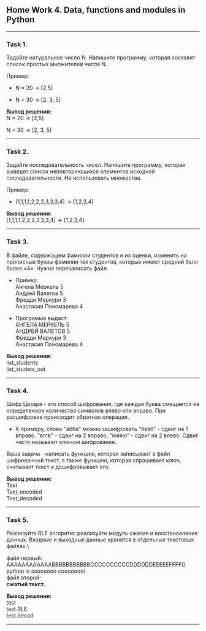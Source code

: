 ## Home Work 4. Data, functions and modules in Python ##
_____
### Task 1.
Задайте натуральное число N. Напишите программу, которая составит список простых множителей числа N.

Пример:

- N = 20 -> [2,5]

- N = 30 -> [2, 3, 5]

**Вывод решения:**\
N = 20 -> [2,5]

N = 30 -> [2, 3, 5]
___

### Task 2.
Задайте последовательность чисел. Напишите программу, которая выведет список неповторяющихся элементов исходной последовательности. Не использовать множества.

Пример:

- [1,1,1,1,2,2,2,3,3,3,4] -> [1,2,3,4]

**Вывод решения:** \
[1,1,1,1,2,2,2,3,3,3,4] -> [1,2,3,4]
___
### Task 3.
В файле, содержащем фамилии студентов и их оценки, изменить на прописные буквы фамилии тех студентов, которые имеют средний балл более «4».
Нужно перезаписать файл.
- Пример:\
Ангела Меркель 5\
Андрей Валетов 5\
Фредди Меркури 3\
Анастасия Пономарева 4

- Программа выдаст:\
АНГЕЛА МЕРКЕЛЬ 5\
АНДРЕЙ ВАЛЕТОВ 5\
Фредди Меркури 3\
Анастасия Пономарева 4

**Вывод решения:** \
list_students \
list_studets_out
___
### Task 4.
Шифр Цезаря - это способ шифрования, где каждая буква смещается на определенное количество символов влево или вправо.
При расшифровке происходит обратная операция.
 - К примеру, слово "абба" можно зашифровать "бввб" - сдвиг на 1 вправо. "вггв" - сдвиг на 2 вправо, "юяяю" - сдвиг на 2 влево.
Сдвиг часто называют ключом шифрования.

Ваша задача - написать функцию, которая записывает в файл шифрованный текст,
а также функцию, которая спрашивает ключ, считывает текст и дешифровывает его.


**Вывод решения:** \
Text\
Text_encoded\
Text_decoded
___
### Task 5.
Реализуйте RLE алгоритм: реализуйте модуль сжатия и восстановления данных.
Входные и выходные данные хранятся в отдельных текстовых файлах.\

файл первый:\
AAAAAAAAAAAABBBBBBBBBBBCCCCCCCCCCDDDDDDEEEEEFFFFG python is sooooooo coooooool\
файл второй:\
**сжатый текст.**

**Вывод решения:** \
test\
test.RLE\
test.decod
___
